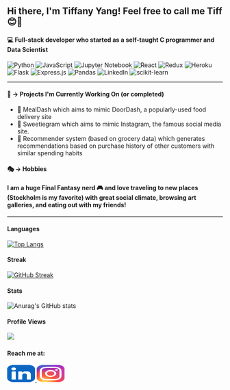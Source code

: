 ## Hi there, I'm Tiffany Yang! Feel free to call me Tiff :blush:👋
#### :computer: Full-stack developer who started as a self-taught C programmer and Data Scientist

![Python](https://img.shields.io/badge/python-3670A0?style=for-the-badge&logo=python&logoColor=ffdd54) ![JavaScript](https://img.shields.io/badge/javascript-%23323330.svg?style=for-the-badge&logo=javascript&logoColor=%23F7DF1E) ![Jupyter Notebook](https://img.shields.io/badge/jupyter-%23FA0F00.svg?style=for-the-badge&logo=jupyter&logoColor=white) ![React](https://img.shields.io/badge/react-%2320232a.svg?style=for-the-badge&logo=react&logoColor=%2361DAFB) ![Redux](https://img.shields.io/badge/redux-%23593d88.svg?style=for-the-badge&logo=redux&logoColor=white) 	![Heroku](https://img.shields.io/badge/heroku-%23430098.svg?style=for-the-badge&logo=heroku&logoColor=white) ![Flask](https://img.shields.io/badge/flask-%23000.svg?style=for-the-badge&logo=flask&logoColor=white) ![Express.js](https://img.shields.io/badge/express.js-%23404d59.svg?style=for-the-badge&logo=express&logoColor=%2361DAFB) ![Pandas](https://img.shields.io/badge/pandas-%23150458.svg?style=for-the-badge&logo=pandas&logoColor=white)
![LinkedIn](https://img.shields.io/badge/linkedin-%230077B5.svg?style=for-the-badge&logo=linkedin&logoColor=white) ![scikit-learn](https://img.shields.io/badge/scikit--learn-%23F7931E.svg?style=for-the-badge&logo=scikit-learn&logoColor=white)

-------------------------------------------------------------------------------
#### 🔭 -> Projects I'm Currently Working On (or completed)
* :curry: MealDash which aims to mimic DoorDash, a popularly-used food delivery site
* :cake: Sweetiegram which aims to mimic Instagram, the famous social media site.
* :cherries: Recommender system (based on grocery data) which generates recommendations based on purchase history of other customers with similar spending habits

#### :performing_arts: -> Hobbies
#### I am a huge Final Fantasy nerd :video_game: and love traveling to new places (Stockholm is my favorite) with great social climate, browsing art galleries, and eating out with my friends!
--------------------------------------------------------------------------------

#### Languages
[![Top Langs](https://github-readme-stats.vercel.app/api/top-langs/?username=tyang2015&layout=compact)](https://github.com/anuraghazra/github-readme-stats)

#### Streak
[![GitHub Streak](https://streak-stats.demolab.com/?user=tyang2015)](https://git.io/streak-stats)


#### Stats
![Anurag's GitHub stats](https://github-readme-stats.vercel.app/api?username=tyang2015&count_private=true&show_icons=true&theme=tokyonight)

#### Profile Views
![](https://komarev.com/ghpvc/?username=tyang2015&color=orange)

#### Reach me at: 
<a href="https://www.linkedin.com/in/tiffany-yang-373140133/">
  <img src="https://github.com/tandpfun/skill-icons/blob/main/icons/LinkedIn.svg" height="40" width="65"/>
</a>
<a href="https://www.facebook.com/katgirlty"> 
  <img src="https://github.com/tandpfun/skill-icons/blob/main/icons/Instagram.svg" height="40" width="65"/>
</a>


<!--
- 🔭 I’m currently working on ...
- 🌱 I’m currently learning ...
- 👯 I’m looking to collaborate on ...
- 🤔 I’m looking for help with ...
- 💬 Ask me about ...
- 📫 How to reach me: ...
- 😄 Pronouns: ...
- ⚡ Fun fact: ...
-->
